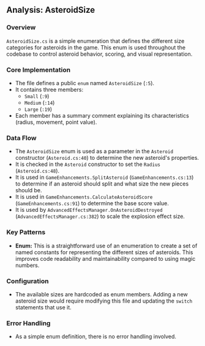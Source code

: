 ## Analysis: AsteroidSize

### Overview
`AsteroidSize.cs` is a simple enumeration that defines the different size categories for asteroids in the game. This enum is used throughout the codebase to control asteroid behavior, scoring, and visual representation.

### Core Implementation
- The file defines a public `enum` named `AsteroidSize` (`:5`).
- It contains three members:
    - `Small` (`:9`)
    - `Medium` (`:14`)
    - `Large` (`:19`)
- Each member has a summary comment explaining its characteristics (radius, movement, point value).

### Data Flow
- The `AsteroidSize` enum is used as a parameter in the `Asteroid` constructor (`Asteroid.cs:40`) to determine the new asteroid's properties.
- It is checked in the `Asteroid` constructor to set the `Radius` (`Asteroid.cs:48`).
- It is used in `GameEnhancements.SplitAsteroid` (`GameEnhancements.cs:13`) to determine if an asteroid should split and what size the new pieces should be.
- It is used in `GameEnhancements.CalculateAsteroidScore` (`GameEnhancements.cs:91`) to determine the base score value.
- It is used by `AdvancedEffectsManager.OnAsteroidDestroyed` (`AdvancedEffectsManager.cs:382`) to scale the explosion effect size.

### Key Patterns
- **Enum:** This is a straightforward use of an enumeration to create a set of named constants for representing the different sizes of asteroids. This improves code readability and maintainability compared to using magic numbers.

### Configuration
- The available sizes are hardcoded as enum members. Adding a new asteroid size would require modifying this file and updating the `switch` statements that use it.

### Error Handling
- As a simple enum definition, there is no error handling involved.